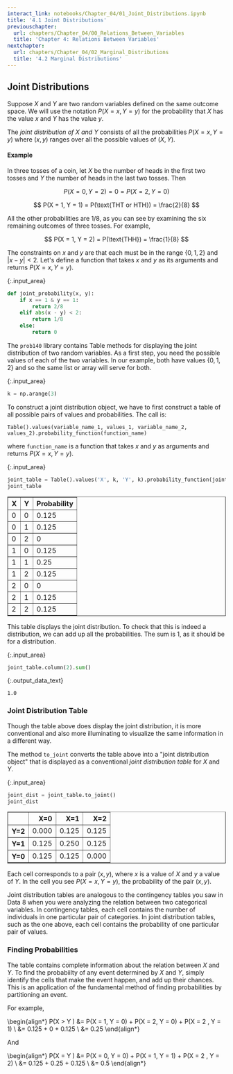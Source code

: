 ```yaml
---
interact_link: notebooks/Chapter_04/01_Joint_Distributions.ipynb
title: '4.1 Joint Distributions'
previouschapter:
  url: chapters/Chapter_04/00_Relations_Between_Variables
  title: 'Chapter 4: Relations Between Variables'
nextchapter:
  url: chapters/Chapter_04/02_Marginal_Distributions
  title: '4.2 Marginal Distributions'
---
```


## Joint Distributions ##

Suppose $X$ and $Y$ are two random variables defined on the same outcome space. We will use the notation $P(X = x, Y = y)$ for the probability that $X$ has the value $x$ and $Y$ has the value $y$. 

The *joint distribution of $X$ and $Y$* consists of all the probabilities $P(X=x, Y=y)$ where $(x, y)$ ranges over all the possible values of $(X, Y)$.

#### Example ####
In three tosses of a coin, let $X$ be the number of heads in the first two tosses and $Y$ the number of heads in the last two tosses. Then 

$$
P(X = 0, Y = 2) = 0 = P(X = 2, Y = 0)
$$

$$
P(X = 1, Y = 1) = P(\text{THT or HTH}) = \frac{2}{8}
$$

All the other probabilities are $1/8$, as you can see by examining the six remaining outcomes of three tosses. For example,

$$
P(X = 1, Y = 2) = P(\text{THH}) = \frac{1}{8}
$$

The constraints on $x$ and $y$ are that each must be in the range $\{0, 1, 2\}$ and $\vert x - y \vert < 2$. Let's define a function that takes $x$ and $y$ as its arguments and returns $P(X = x, Y = y)$.


{:.input_area}
```python
def joint_probability(x, y):
    if x == 1 & y == 1:
        return 2/8
    elif abs(x - y) < 2:
        return 1/8
    else:
        return 0
```

The `prob140` library contains Table methods for displaying the joint distribution of two random variables. As a first step, you need the possible values of each of the two variables. In our example, both have values $\{0, 1, 2\}$ and so the same list or array will serve for both.


{:.input_area}
```python
k = np.arange(3)
```

To construct a joint distribution object, we have to first construct a table of all possible pairs of values and probabilities. The call is:

`Table().values(variable_name_1, values_1, variable_name_2, values_2).probability_function(function_name)`

where `function_name` is a function that takes $x$ and $y$ as arguments and returns $P(X = x, Y = y)$.


{:.input_area}
```python
joint_table = Table().values('X', k, 'Y', k).probability_function(joint_probability)
joint_table
```




<div markdown="0">
<table border="1" class="dataframe">
    <thead>
        <tr>
            <th>X</th> <th>Y</th> <th>Probability</th>
        </tr>
    </thead>
    <tbody>
        <tr>
            <td>0   </td> <td>0   </td> <td>0.125      </td>
        </tr>
    </tbody>
        <tr>
            <td>0   </td> <td>1   </td> <td>0.125      </td>
        </tr>
    </tbody>
        <tr>
            <td>0   </td> <td>2   </td> <td>0          </td>
        </tr>
    </tbody>
        <tr>
            <td>1   </td> <td>0   </td> <td>0.125      </td>
        </tr>
    </tbody>
        <tr>
            <td>1   </td> <td>1   </td> <td>0.25       </td>
        </tr>
    </tbody>
        <tr>
            <td>1   </td> <td>2   </td> <td>0.125      </td>
        </tr>
    </tbody>
        <tr>
            <td>2   </td> <td>0   </td> <td>0          </td>
        </tr>
    </tbody>
        <tr>
            <td>2   </td> <td>1   </td> <td>0.125      </td>
        </tr>
    </tbody>
        <tr>
            <td>2   </td> <td>2   </td> <td>0.125      </td>
        </tr>
    </tbody>
</table>
</div>



This table displays the joint distribution. To check that this is indeed a distribution, we can add up all the probabilities. The sum is 1, as it should be for a distribution.


{:.input_area}
```python
joint_table.column(2).sum()
```




{:.output_data_text}
```
1.0
```



### Joint Distribution Table ###
Though the table above does display the joint distribution, it is more conventional and also more illuminating to visualize the same information in a different way.

The method `to_joint` converts the table above into a "joint distribution object" that is displayed as a conventional *joint distribution table* for $X$ and $Y$.


{:.input_area}
```python
joint_dist = joint_table.to_joint()
joint_dist
```




<div markdown="0">
<div>
<table border="1" class="dataframe">
  <thead>
    <tr style="text-align: right;">
      <th></th>
      <th>X=0</th>
      <th>X=1</th>
      <th>X=2</th>
    </tr>
  </thead>
  <tbody>
    <tr>
      <th>Y=2</th>
      <td>0.000</td>
      <td>0.125</td>
      <td>0.125</td>
    </tr>
    <tr>
      <th>Y=1</th>
      <td>0.125</td>
      <td>0.250</td>
      <td>0.125</td>
    </tr>
    <tr>
      <th>Y=0</th>
      <td>0.125</td>
      <td>0.125</td>
      <td>0.000</td>
    </tr>
  </tbody>
</table>
</div>
</div>



Each cell corresponds to a pair $(x, y)$, where $x$ is a value of $X$ and $y$ a value of $Y$. In the cell you see $P(X = x, Y = y)$, the probability of the pair $(x, y)$. 

Joint distribution tables are analogous to the contingency tables you saw in Data 8 when you were analyzing the relation between two categorical variables. In contingency tables, each cell contains the number of individuals in one particular pair of categories. In joint distribution tables, such as the one above, each cell contains the probability of one particular pair of values.

### Finding Probabilities ###
The table contains complete information about the relation between $X$ and $Y$. To find the probabiilty of any event determined by $X$ and $Y$, simply identify the cells that make the event happen, and add up their chances. This is an application of the fundamental method of finding probabilities by partitioning an event.

For example,

\begin{align*}
P(X > Y ) &= P(X = 1, Y = 0) + P(X = 2, Y = 0) + P(X = 2 , Y = 1) \\
&= 0.125 + 0 + 0.125 \\
&= 0.25
\end{align*}

And

\begin{align*}
P(X = Y ) &= P(X = 0, Y = 0) + P(X = 1, Y = 1) + P(X = 2 , Y = 2) \\
&= 0.125 + 0.25 + 0.125 \\
&= 0.5
\end{align*}

